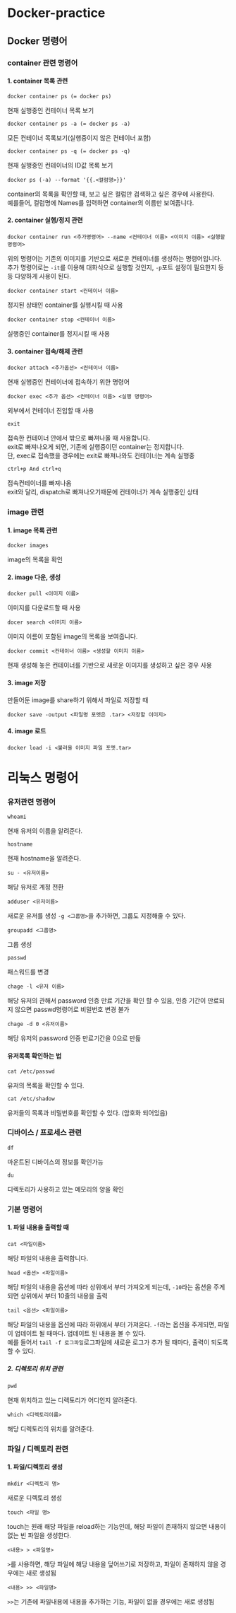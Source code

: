 # Docker-practice


## Docker 명령어

### container 관련 명령어 

#### 1. container 목록 관련 
```
docker container ps (= docker ps)
```
현재 실행중인 컨테이너 목록 보기 

```
docker container ps -a (= docker ps -a)
```
모든 컨테이너 목록보기(실행중이지 않은 컨테이너 포함)

```
docker container ps -q (= docker ps -q)
```
현재 실행중인 컨테이너의 ID값 목록 보기

``` 
docker ps (-a) --format '{{.<컬럼명>}}'
```
container의 목록을 확인할 때, 보고 싶은 컬럼만 검색하고 싶은 경우에 사용한다. <br>
예를들어, 컬럼명에 Names를 입력하면 container의 이름만 보여줍니다.

#### 2. container 실행/정지 관련 
```
docker container run <추가명령어> --name <컨테이너 이름> <이미지 이름> <실행할 명령어>
```
위의 명령어는 기존의 이미지를 기반으로 새로운 컨테이너를 생성하는 명령어입니다.<br>
추가 명령어로는 ```-it```를 이용해 대화식으로 실행할 것인지, ```-p```포트 설정이 필요한지 등등 다양하게 사용이 된다.

```
docker container start <컨테이너 이름>
```
정지된 상태인 container를 실행시킬 때 사용

```
docker container stop <컨테이너 이름>
```
실행중인 container를 정지시킬 때 사용

#### 3. container 접속/해제 관련

```
docker attach <추가옵션> <컨테이너 이름>
```
현재 실행중인 컨테이너에 접속하기 위한 명령어

```
docker exec <추가 옵션> <컨테이너 이름> <실행 명령어>
```
외부에서 컨테이너 진입할 때 사용

```
exit
```
접속한 컨테이너 안에서 밖으로 빠져나올 때 사용합니다. <br>
exit로 빠져나오게 되면, 기존에 실행중이던 container는 정지합니다.<br>
단, exec로 접속했을 경우에는 exit로 빠져나와도 컨테이너는 계속 실행중

```
ctrl+p And ctrl+q
```
접속컨테이너를 빠져나옴 <br>
exit와 달리, dispatch로 빠져나오기때문에 컨테이너가 계속 실행중인 상태

### image 관련 

#### 1. image 목록 관련

```
docker images
```
image의 목록을 확인

#### 2. image 다운, 생성 
```
docker pull <이미지 이름>
```
이미지를 다운로드할 때 사용

```
docer search <이미지 이름>
```
이미지 이름이 포함된 image의 목록을 보여줍니다. 

```
docker commit <컨테이너 이름> <생성할 이미지 이름>
```
현재 생성해 놓은 컨테이너를 기반으로 새로운 이미지를 생성하고 싶은 경우 사용


#### 3. image 저장
만들어둔 image를 share하기 위해서 파일로 저장할 때
```
docker save -output <파일명 포멧은 .tar> <저장할 이미지>
```

#### 4. image 로드
```
docker load -i <불러올 이미지 파일 포멧.tar>
```

# 리눅스 명령어

### 유저관련 명령어
```
whoami
```
현재 유저의 이름을 알려준다.

```
hostname
```
현재 hostname을 알려준다.

```
su - <유저이름>
```
해당 유저로 계정 전환

```
adduser <유저이름>
```
새로운 유저를 생성 ```-g <그룹명>```을 추가하면, 그룹도 지정해줄 수 있다.

```
groupadd <그룹명>
```
그룹 생성

```
passwd
```
패스워드를 변경

```
chage -l <유저 이름>
```
해당 유저의 관해서 password 인증 만료 기간을 확인 할 수 있음, 인증 기간이 만료되지 않으면 passwd명령어로 비밀번호 변경 불가

```
chage -d 0 <유저이름>
```
해당 유저의 password 인증 만료기간을 0으로 만듦

#### 유저목록 확인하는 법
```
cat /etc/passwd
```
유저의 목록을 확인할 수 있다.

```
cat /etc/shadow
```
유저들의 목록과 비밀번호를 확인할 수 있다. (암호화 되어있음)


### 디바이스 / 프로세스 관련
```
df
```
마운트된 디바이스의 정보를 확인가능

```
du
```
디렉토리가 사용하고 있는 메모리의 양을 확인



### 기본 명령어
#### 1. 파일 내용을 출력할 때
```
cat <파일이름>
```
해당 파일의 내용을 출력합니다. 

```
head <옵션> <파일이름>
```
해당 파일의 내용을 옵션에 따라 상위에서 부터 가져오게 되는데, ```-10```라는 옵션을 주게되면 상위에서 부터 10줄의 내용을 출력

```
tail <옵션> <파일이름>
```
해당 파일의 내용을 옵션에 따라 하위에서 부터 가져온다. ```-f```라는 옵션을 주게되면, 파일이 업데이트 될 때마다. 
업데이트 된 내용을 볼 수 있다. <br>
예를 들어서 ```tail -f 로그파일```로그파일에 새로운 로그가 추가 될 때마다, 출력이 되도록 할 수 있다.

##### 2. 디렉토리 위치 관련
```
pwd
```
현재 위치하고 있는 디렉토리가 어디인지 알려준다.

```
which <디렉토리이름>
```
해당 디렉토리의 위치를 알려준다.

### 파일 / 디렉토리 관련
#### 1. 파일/디렉토리 생성
```
mkdir <디렉토리 명>
```
새로운 디렉토리 생성

```
touch <파일 명>
```
touch는 원래 해당 파일을 reload하는 기능인데, 해당 파일이 존재하지 않으면 내용이 없는 빈 파일을 생성한다.

```
<내용> > <파일명>
```
```>```를 사용하면, 해당 파일에 해당 내용을 덮어쓰기로 저장하고, 파일이 존재하지 않을 경우에는 새로 생성됨



```
<내용> >> <파일명>
```
```>>```는 기존에 파일내용에 내용을 추가하는 기능, 파일이 없을 경우에는 새로 생성됨




